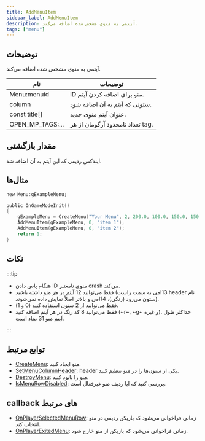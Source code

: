 ```yaml
---
title: AddMenuItem
sidebar_label: AddMenuItem
description: آیتمی به منوی مشخص شده اضافه می‌کند.
tags: ["menu"]
---
```


## توضیحات

آیتمی به منوی مشخص شده اضافه می‌کند.

| نام             | توضیحات                                |
| ---------------- | ------------------------------------------ |
| Menu:menuid      | ID منو برای اضافه کردن آیتم.             |
| column           | ستونی که آیتم به آن اضافه شود.             |
| const title[]    | عنوان آیتم منوی جدید.           |
| OPEN_MP_TAGS:... | تعداد نامحدود آرگومان از هر tag. |

## مقدار بازگشتی

ایندکس ردیفی که این آیتم به آن اضافه شد.

## مثال‌ها

```c
new Menu:gExampleMenu;

public OnGameModeInit()
{
    gExampleMenu = CreateMenu("Your Menu", 2, 200.0, 100.0, 150.0, 150.0);
    AddMenuItem(gExampleMenu, 0, "item 1");
    AddMenuItem(gExampleMenu, 0, "item 2");
    return 1;
}
```

## نکات

:::tip

- هنگام پاس دادن ID منوی نامعتبر crash می‌کند.
- فقط می‌توانید 12 آیتم در هر منو داشته باشید (13امی به سمت راست header نام ستون می‌رود (رنگی)، 14امی و بالاتر اصلاً نمایش داده نمی‌شوند).
- فقط می‌توانید از 2 ستون استفاده کنید (0 و 1).
- فقط می‌توانید 8 کد رنگ در هر آیتم اضافه کنید (~r~, ~g~ و غیره). حداکثر طول آیتم منو 31 نماد است.

:::

## توابع مرتبط

- [CreateMenu](CreateMenu): منو ایجاد کنید.
- [SetMenuColumnHeader](SetMenuColumnHeader): header یکی از ستون‌ها را در منو تنظیم کنید.
- [DestroyMenu](DestroyMenu): منو را نابود کنید.
- [IsMenuRowDisabled](IsMenuRowDisabled): بررسی کنید که آیا ردیف منو غیرفعال است.

## callback های مرتبط

- [OnPlayerSelectedMenuRow](../callbacks/OnPlayerSelectedMenuRow): زمانی فراخوانی می‌شود که بازیکن ردیفی در منو انتخاب کند.
- [OnPlayerExitedMenu](../callbacks/OnPlayerExitedMenu): زمانی فراخوانی می‌شود که بازیکن از منو خارج شود.